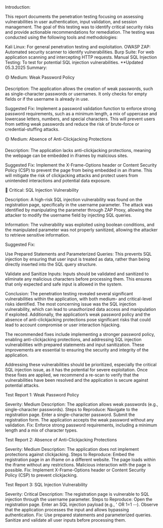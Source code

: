 
Introduction:

This report documents the penetration testing focusing on assessing vulnerabilities in user authentication, input validation, and session management. The goal of this testing was to identify critical security risks and provide actionable recommendations for remediation. The testing was conducted using the following tools and methodologies:

Kali Linux: For general penetration testing and exploitation.
OWASP ZAP: Automated security scanner to identify vulnerabilities.
Burp Suite: For web application scanning and intercepting HTTP requests.
Manual SQL Injection Testing: To test for potential SQL injection vulnerabilities.
**Updated 05.3.2025 
Summary:


🟡 Medium: Weak Password Policy

Description: The application allows the creation of weak passwords, such as single-character passwords or usernames. It only checks for empty fields or if the username is already in use.

Suggested Fix: Implement a password validation function to enforce strong password requirements, such as a minimum length, a mix of uppercase and lowercase letters, numbers, and special characters. This will prevent users from setting weak passwords and reduce the risk of brute-force or credential-stuffing attacks.

🟡 Medium: Absence of Anti-Clickjacking Protections

Description: The application lacks anti-clickjacking protections, meaning the webpage can be embedded in iframes by malicious sites.

Suggested Fix: Implement the X-Frame-Options header or Content Security Policy (CSP) to prevent the page from being embedded in an iframe. This will mitigate the risk of clickjacking attacks and protect users from unintended interactions and potential data exposure.

🔴 Critical: SQL Injection Vulnerability

Description: A high-risk SQL injection vulnerability was found on the registration page, specifically in the username parameter. The attack was identified by manipulating the parameter through ZAP Proxy, allowing the attacker to modify the username field by injecting SQL queries.

Information: The vulnerability was exploited using boolean conditions, and the manipulated parameter was not properly sanitized, allowing the attacker to retrieve sensitive information.

Suggested Fix:

Use Prepared Statements and Parameterized Queries: This prevents SQL injection by ensuring that user input is treated as data, rather than being directly inserted into the SQL query structure.

Validate and Sanitize Inputs: Inputs should be validated and sanitized to eliminate any malicious characters before processing them. This ensures that only expected and safe input is allowed in the system.

Conclusion:
The penetration testing revealed several significant vulnerabilities within the application, with both medium- and critical-level risks identified. The most concerning issue was the SQL injection vulnerability, which can lead to unauthorized data access and manipulation if exploited. Additionally, the application’s weak password policy and the absence of anti-clickjacking protections pose significant risks that could lead to account compromise or user interaction hijacking.

The recommended fixes include implementing a stronger password policy, enabling anti-clickjacking protections, and addressing SQL injection vulnerabilities with prepared statements and input sanitization. These improvements are essential to ensuring the security and integrity of the application.

Addressing these vulnerabilities should be prioritized, especially the critical SQL injection issue, as it has the potential for severe exploitation. Once these fixes are applied, we recommend a re-scan to verify that the vulnerabilities have been resolved and the application is secure against potential attacks.

Test Report 1: Weak Password Policy

Severity: Medium
Description: The application allows weak passwords (e.g., single-character passwords).
Steps to Reproduce:
Navigate to the registration page.
Enter a single-character password.
Submit the registration form.
The application accepts the weak password without any validation.
Fix: Enforce strong password requirements, including a minimum length and a mix of character types.

Test Report 2: Absence of Anti-Clickjacking Protections

Severity: Medium
Description: The application does not implement protections against clickjacking.
Steps to Reproduce:
Embed the registration page in an iframe on a different website.
The page loads within the iframe without any restrictions.
Malicious interaction with the page is possible.
Fix: Implement X-Frame-Options header or Content Security Policy (CSP) to prevent clickjacking.

Test Report 3: SQL Injection Vulnerability

Severity: Critical
Description: The registration page is vulnerable to SQL injection through the username parameter.
Steps to Reproduce:
Open the registration page.
Enter an SQL injection payload (e.g., ' OR 1=1 --).
Observe that the application processes the input and allows bypassing authentication.
Fix: Use prepared statements and parameterized queries. Sanitize and validate all user inputs before processing them.
